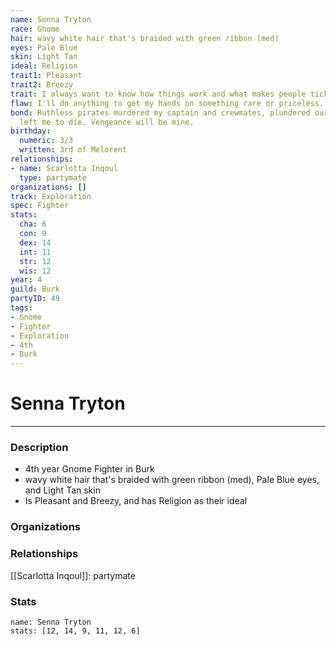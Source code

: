 ```yaml
---
name: Senna Tryton
race: Gnome
hair: wavy white hair that's braided with green ribbon (med)
eyes: Pale Blue
skin: Light Tan
ideal: Religion
trait1: Pleasant
trait2: Breezy
trait: I always want to know how things work and what makes people tick.
flaw: I'll do anything to get my hands on something rare or priceless.
bond: Ruthless pirates murdered my captain and crewmates, plundered our ship, and
  left me to die. Vengeance will be mine.
birthday:
  numeric: 3/3
  written: 3rd of Melorent
relationships:
- name: Scarlotta Inqoul
  type: partymate
organizations: []
track: Exploration
spec: Fighter
stats:
  cha: 6
  con: 9
  dex: 14
  int: 11
  str: 12
  wis: 12
year: 4
guild: Burk
partyID: 49
tags:
- Gnome
- Fighter
- Exploration
- 4th
- Burk
---
```

# Senna Tryton
---
### Description
- 4th year Gnome Fighter in Burk
- wavy white hair that's braided with green ribbon (med), Pale Blue eyes, and Light Tan skin
- Is Pleasant and Breezy, and has Religion as their ideal

### Organizations
### Relationships
[[Scarlotta Inqoul]]: partymate
### Stats
```statblock
name: Senna Tryton
stats: [12, 14, 9, 11, 12, 6]
```